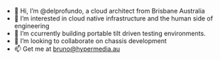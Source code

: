- 👋 Hi, I’m @delprofundo, a cloud architect from Brisbane Australia
- 👀 I’m interested in cloud native infrastructure and the human side of engineering
- 🌱 I’m ccurrently building portable tilt driven testing environments.
- 💞️ I’m looking to collaborate on chassis development
- 📫 Get me at bruno@hypermedia.au

<!---
delprofundo/delprofundo is a ✨ special ✨ repository because its `README.md` (this file) appears on your GitHub profile.
You can click the Preview link to take a look at your changes.
--->
